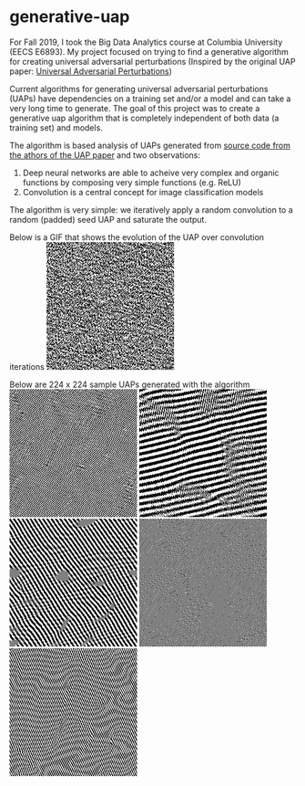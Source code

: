 # generative-uap

For Fall 2019, I took the Big Data Analytics course at Columbia University (EECS E6893). My project focused on trying to find a generative algorithm for creating universal adversarial perturbations (Inspired by the original UAP paper: [Universal Adversarial Perturbations](https://arxiv.org/abs/1610.08401))

Current algorithms for generating universal adversarial perturbations (UAPs) have dependencies on a training set and/or a model and can take a very long time to generate. The goal of this project was to create a generative uap algorithm that is completely independent of both data (a training set) and models.

The algorithm is based analysis of UAPs generated from [source code from the athors of the UAP paper](https://github.com/LTS4/universal) and two observations:
1) Deep neural networks are able to acheive very complex and organic functions by composing very simple functions (e.g. ReLU)
2) Convolution is a central concept for image classification models

The algorithm is very simple: we iteratively apply a random convolution to a random (padded) seed UAP and saturate the output. 

Below is a GIF that shows the evolution of the UAP over convolution iterations
![UAP Sample #1 GIF](https://github.com/ArmstrongPhysics/generative-uap/blob/master/224x224-samples/rand_conv_224x224_iter45_id00814799.gif)

Below are 224 x 224 sample UAPs generated with the algorithm
![Sample 1](https://github.com/ArmstrongPhysics/generative-uap/blob/master/224x224-samples/rand_conv_224x224_iter45_id00814799.png)
![Sample 2](https://github.com/ArmstrongPhysics/generative-uap/blob/master/224x224-samples/rand_conv_224x224_iter45_id01039413.png)
![Sample 3](https://github.com/ArmstrongPhysics/generative-uap/blob/master/224x224-samples/rand_conv_224x224_iter45_id03036958.png)
![Sample 4](https://github.com/ArmstrongPhysics/generative-uap/blob/master/224x224-samples/rand_conv_224x224_iter45_id08386328.png)
![Sample 5](https://github.com/ArmstrongPhysics/generative-uap/blob/master/224x224-samples/rand_conv_224x224_iter45_id08791660.png)
